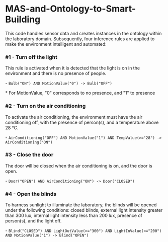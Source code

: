 # MAS-and-Ontology-to-Smart-Building

This code handles sensor data and creates instances in the ontology within the laboratory domain. Subsequently, four inference rules are applied to make the environment intelligent and automated:

### \#1 - Turn off the light

This rule is activated when it is detected that the light is on in the environment and there is no presence of people.

\- `Bulb("ON") AND MotionValue("0") -> Bulb("OFF")`

\* For MotionValue, "0" corresponds to no presence, and "1" to presence
  
### \#2 - Turn on the air conditioning

To activate the air conditioning, the environment must have the air conditioning off, with the presence of person(s), and a temperature above 28 °C.

\- `AirConditioning("OFF") AND MotionValue("1") AND TempValue(>="28") -> AirConditioning("ON")`

### \#3 - Close the door

The door will be closed when the air conditioning is on, and the door is open.

\- `Door("OPEN") AND AirConditioning("ON") -> Door("CLOSED")`

### \#4 - Open the blinds

To harness sunlight to illuminate the laboratory, the blinds will be opened under the following conditions: closed blinds, external light intensity greater than 300 lux, internal light intensity less than 200 lux, presence of person(s), and the light off.

\- `Blind("CLOSED") AND LightOutValue(>="300") AND LightInValue(<="200") AND MotionValue("1") -> Blind("OPEN")`
